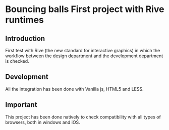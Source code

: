 # Bouncing balls First project with Rive runtimes

## Introduction

First test with Rive (the new standard for interactive graphics) in which the workflow between the design department and the development department is checked.

## Development

All the integration has been done with Vanilla js, HTML5 and LESS.

## Important

This project has been done natively to check compatibility with all types of browsers, both in windows and iOS.
